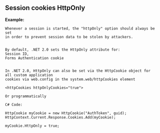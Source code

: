Session cookies HttpOnly
-------

**Example:**


	Whenever a session is started, the "httpOnly" option should always be set
	in order to prevent session data to be stolen by attackers.

	
    By default, .NET 2.0 sets the HttpOnly attribute for:
    Session ID,
    Forms Authentication cookie


    In .NET 2.0, HttpOnly can also be set via the HttpCookie object for all custom application 
    cookies via web.config in the system.web/httpCookies element

	<httpCookies httpOnlyCookies="true"> 

    Or programmatically

	C# Code:

	HttpCookie myCookie = new HttpCookie("AuthToken", guid);
	HttpContext.Current.Response.Cookies.Add(myCookie);

	myCookie.HttpOnly = true;

	

	
